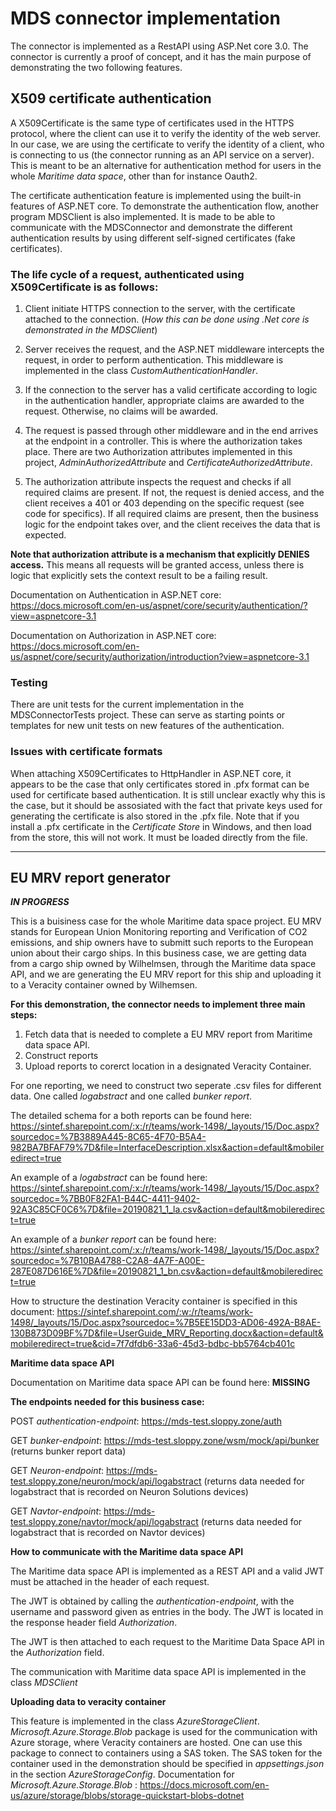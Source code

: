 # MDS connector implementation
The connector is implemented as a RestAPI using ASP.Net core 3.0. The connector is currently a proof of concept, and it has the main purpose of demonstrating the two following features.

## **X509 certificate authentication**
A X509Certificate is the same type of certificates used in the HTTPS protocol, where the client can use it to verify the identity of the web server. In our case, we are using the certificate to verify the identity of a client, who is connecting to us (the connector running as an API service on a server). This is meant to be an alternative for authentication method for users in the whole *Maritime data space*, other than for instance Oauth2.

The certificate authentication feature is implemented using the built-in features of ASP.NET core.
To demonstrate the authentication flow, another program MDSClient is also implemented. It is made to be able to communicate with the MDSConnector and demonstrate the different authentication results by using different self-signed certificates (fake certificates).

### **The life cycle of a request, authenticated using X509Certificate is as follows:**
1.	Client initiate HTTPS connection to the server, with the certificate attached to the connection. (*How this can be done using .Net core is demonstrated in the MDSClient*)

2.	Server receives the request, and the ASP.NET middleware intercepts the request, in order to perform authentication. This middleware is implemented in the class *CustomAuthenticationHandler*.

3.	If the connection to the server has a valid certificate according to logic in the authentication handler, appropriate claims are awarded to the request. Otherwise, no claims will be awarded.

4.	The request is passed through other middleware and in the end arrives at the endpoint in a controller. This is where the authorization takes place. There are two Authorization attributes implemented in this project, *AdminAuthorizedAttribute* and *CertificateAuthorizedAttribute*.

5.	The authorization attribute inspects the request and checks if all required claims are present. If not, the request is denied access, and the client receives a 401 or 403 depending on the specific request (see code for specifics). If all required claims are present, then the business logic for the endpoint takes over, and the client receives the data that is expected. 

**Note that authorization attribute is a mechanism that explicitly DENIES access.** This means all requests will be granted access, unless there is logic that explicitly sets the context result to be a failing result.

Documentation on Authentication in ASP.NET core: https://docs.microsoft.com/en-us/aspnet/core/security/authentication/?view=aspnetcore-3.1

Documentation on Authorization in ASP.NET core: https://docs.microsoft.com/en-us/aspnet/core/security/authorization/introduction?view=aspnetcore-3.1

### **Testing**

There are unit tests for the current implementation in the MDSConnectorTests project. These can serve as starting points or templates for new unit tests on new features of the authentication. 

### **Issues with certificate formats**
When attaching X509Certificates to HttpHandler in ASP.NET core, it appears to be the case that only certificates stored in .pfx format can be used for certificate based authentication. It is still unclear exactly why this is the case, but it should be assosiated with the fact that private keys used for generating the certificate is also stored in the .pfx file. Note that if you install a .pfx certificate in the *Certificate Store* in Windows, and then load from the store, this will not work. It must be loaded directly from the file.

****

## **EU MRV report generator** 
*__IN PROGRESS__*

This is a buisiness case for the whole Maritime data space project. EU MRV stands for European Union Monitoring reporting and Verification of CO2 emissions, and ship owners have to submitt such reports to the European union about their cargo ships. In this business case, we are getting data from a cargo ship owned by Wilhelmsen, through the Maritime data space API, and we are generating the EU MRV report for this ship and uploading it to a Veracity container owned by Wilhemsen.

**For this demonstration, the connector needs to implement three main steps:**
1. Fetch data that is needed to complete a EU MRV report from Maritime data space API.
2. Construct reports
3. Upload reports to corerct location in a designated Veracity Container.

For one reporting, we need to construct two seperate .csv files for different data. One called *logabstract* and one called *bunker report*. 

The detailed schema for a both reports can be found here: https://sintef.sharepoint.com/:x:/r/teams/work-1498/_layouts/15/Doc.aspx?sourcedoc=%7B3889A445-8C65-4F70-B5A4-982BA7BFAF79%7D&file=InterfaceDescription.xlsx&action=default&mobileredirect=true

An example of a *logabstract* can be found here: https://sintef.sharepoint.com/:x:/r/teams/work-1498/_layouts/15/Doc.aspx?sourcedoc=%7BB0F82FA1-B44C-4411-9402-92A3C85CF0C6%7D&file=20190821_1_la.csv&action=default&mobileredirect=true

An example of a *bunker report* can be found here: https://sintef.sharepoint.com/:x:/r/teams/work-1498/_layouts/15/Doc.aspx?sourcedoc=%7B10BA4788-C2A8-4A7F-A00E-287E087D616E%7D&file=20190821_1_bn.csv&action=default&mobileredirect=true

How to structure the destination Veracity container is specified in this document: https://sintef.sharepoint.com/:w:/r/teams/work-1498/_layouts/15/Doc.aspx?sourcedoc=%7B5EE15DD3-AD06-492A-B8AE-130B873D09BF%7D&file=UserGuide_MRV_Reporting.docx&action=default&mobileredirect=true&cid=7f7dfdb6-33a6-45d3-bdbc-bb5764cb401c

**Maritime data space API**

Documentation on Maritime data space API can be found here: **MISSING**


**The endpoints needed for this business case:**

POST *authentication-endpoint*: https://mds-test.sloppy.zone/auth

GET *bunker-endpoint*: https://mds-test.sloppy.zone/wsm/mock/api/bunker (returns bunker report data)

GET *Neuron-endpoint*: https://mds-test.sloppy.zone/neuron/mock/api/logabstract (returns data needed for logabstract that is recorded on Neuron Solutions devices)

GET *Navtor-endpoint*: https://mds-test.sloppy.zone/navtor/mock/api/logabstract (returns data needed for logabstract that is recorded on Navtor devices)

**How to communicate with the Maritime data space API**

The Maritime data space API is implemented as a REST API and a valid JWT must be attached in the header of each request.

The JWT is obtained by calling the *authentication-endpoint*, with the username and password given as entries in the body. The JWT is located in the response header field *Authorization*.

The JWT is then attached to each request to the Maritime Data Space API in the *Authorization* field.

The communication with Maritime data space API is implemented in the class *MDSClient*

**Uploading data to veracity container**

This feature is implemented in the class *AzureStorageClient*. *Microsoft.Azure.Storage.Blob* package is used for the communication with Azure storage, where Veracity containers are hosted. One can use this package to connect to containers using a SAS token. The SAS token for the container used in the demonstration should be specified in *appsettings.json* in the section *AzureStorageConfig*.
Documentation for *Microsoft.Azure.Storage.Blob* : https://docs.microsoft.com/en-us/azure/storage/blobs/storage-quickstart-blobs-dotnet